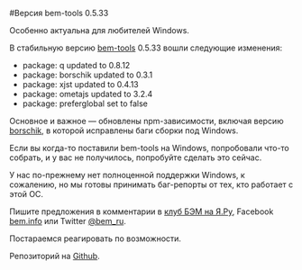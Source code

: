 <!--
{
    "title": "Версия bem-tools 0.5.33",
    "createDate": "02-07-2013",
    "editDate": "03-07-2013",
    "summary": "Стабильная версия bem-tools 0.5.33.",
    "thumbnail": "",
    "authors": ["jetpyspayeva-yelena"],
    "tags": ["news","bem-tools"],
    "translators": [""],
    "type": "news"
}
#META_LABEL-->

#Версия bem-tools 0.5.33

Особенно актуальна для любителей Windows.

В стабильную версию [bem-tools](http://ru.bem.info/tools/bem/) 0.5.33 вошли следующие изменения:

* package: q updated to 0.8.12
* package: borschik updated to 0.3.1
* package: xjst updated to 0.4.13
* package: ometajs updated to 3.2.4
* package: preferglobal set to false

Основное и важное — обновлены npm-зависимости, включая версию [borschik](http://ru.bem.info/articles/borschik/), в которой исправлены баги сборки под Windows.

Если вы когда-то поставили bem-tools на Windows, попробовали что-то собрать, и у вас не получилось, попробуйте сделать это сейчас.

У нас по-прежнему нет полноценной поддержки Windows, к сожалению, но мы готовы принимать баг-репорты от тех, кто работает с этой ОС.

Пишите предложения в комментарии в [клуб БЭМ на Я.Ру](http://clubs.ya.ru/bem/), Facebook [bem.info](https://www.facebook.com/groups/bem.info/) или Twitter [@bem_ru](https://twitter.com/bem_ru).

Постараемся реагировать по возможности.

Репозиторий на [Github](https://github.com/bem/bem-tools/).
